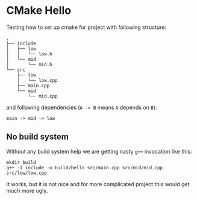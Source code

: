 # CMake Hello

Testing how to set up cmake for project with following structure:

```
.
├── include
│   ├── low
│   │   └── low.h
│   └── mid
│       └── mid.h
└── src
    ├── low
    │   └── low.cpp
    ├── main.cpp
    └── mid
        └── mid.cpp
```

and following dependencies (`A -> B` means `A` depends on `B`):

```
main -> mid -> low
```

## No build system

Without any build system help we are getting nasty `g++` invocation like this:

```
mkdir build
g++ -I include -o build/hello src/main.cpp src/mid/mid.cpp src/low/low.cpp
```

It works, but it is not nice and for more complicated project this would get much more ugly.